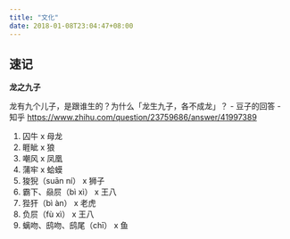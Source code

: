 ```yaml
---
title: "文化"
date: 2018-01-08T23:04:47+08:00
---
```


## 速记

**龙之九子**

龙有九个儿子，是跟谁生的？为什么「龙生九子，各不成龙」？ - 豆子的回答 - 知乎
https://www.zhihu.com/question/23759686/answer/41997389

1. 囚牛 x 母龙
1. 睚眦 x 狼
1. 嘲风 x 凤凰
1. 蒲牢 x 蛤蟆
1. 狻猊（suān ní） x 狮子
1. 霸下、赑屃（bì xì） x 王八
1. 狴犴（bì àn） x 老虎
1. 负屃（fù xì） x 王八
1. 螭吻、鸱吻、鸱尾（chī） x 鱼

<!--more-->
